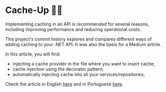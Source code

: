 # Cache-Up 🍅🥁

Implementing caching in an API is recommended for several reasons, including improving performance and reducing operational costs.

This project's commit history explores and compares different ways of adding caching to your .NET API. It was also the basis for a Medium article.

In this article, you will find:
- injecting a cache provider in the file where you want to insert cache;
- cache injection using the decorator pattern;
- automatically injecting cache into all your services/repositories;

Check the article in English [here](https://medium.com/@luizeugeniob/implementing-cache-with-the-decorator-pattern-5ae1001d4414) and in Portuguese [here](https://medium.com/@luizeugeniob/implementando-cache-com-o-decorator-pattern-69e7df148a9c).
